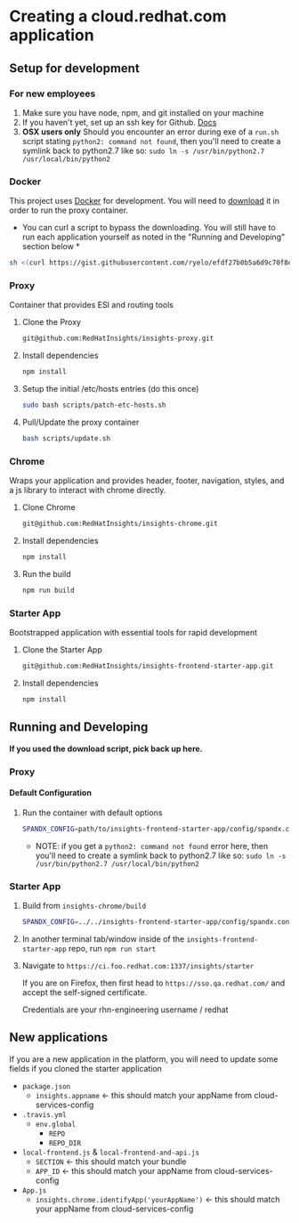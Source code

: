 # Creating a cloud.redhat.com application

## Setup for development

### For new employees

1. Make sure you have node, npm, and git installed on your machine
2. If you haven't yet, set up an ssh key for Github. [Docs](https://help.github.com/en/articles/generating-a-new-ssh-key-and-adding-it-to-the-ssh-agent)
3. **OSX users only** Should you encounter an error during exe of a `run.sh` script stating `python2: command not found`, then you'll need to create a symlink back to python2.7 like so: `sudo ln -s /usr/bin/python2.7 /usr/local/bin/python2`

### Docker

This project uses [Docker](https://www.docker.com/get-docker) for development. You will need to [download](https://www.docker.com/get-docker) it in order to run the proxy container.

* You can curl a script to bypass the downloading. You will still have to run each application yourself as noted in the "Running and Developing" section below *

``` bash
sh <(curl https://gist.githubusercontent.com/ryelo/efdf27b0b5a6d9c70f8e63b0abc1deaa/raw/f21dbc04443a61cf21d28a3d47467b4e072321bc/red-hat-insights-env.sh)
```

### Proxy

Container that provides ESI and routing tools

1. Clone the Proxy

    ```sh
    git@github.com:RedHatInsights/insights-proxy.git
    ```

2. Install dependencies

    ```sh
    npm install
    ```

3. Setup the initial /etc/hosts entries (do this once)

    ```sh
    sudo bash scripts/patch-etc-hosts.sh
    ```

4. Pull/Update the proxy container

    ```sh
    bash scripts/update.sh
    ```

### Chrome

Wraps your application and provides header, footer, navigation, styles, and a js library to interact with chrome directly.

1. Clone Chrome

    ```sh
    git@github.com:RedHatInsights/insights-chrome.git
    ```

2. Install dependencies

    ```sh
    npm install
    ```

3. Run the build

    ```sh
    npm run build
    ```

### Starter App

Bootstrapped application with essential tools for rapid development

1. Clone the Starter App

    ```sh
    git@github.com:RedHatInsights/insights-frontend-starter-app.git
    ```

2. Install dependencies

    ```sh
    npm install
    ```

## Running and Developing

**If you used the download script, pick back up here.**

### Proxy

#### Default Configuration

1. Run the container with default options

    ```sh
    SPANDX_CONFIG=path/to/insights-frontend-starter-app/config/spandx.config.js sh path/to/insights-proxy/scripts/run.sh
    ```

   * NOTE: if you get a `python2: command not found` error here, then you'll need to create a symlink back to python2.7 like so: `sudo ln -s /usr/bin/python2.7 /usr/local/bin/python2`

### Starter App

1. Build from `insights-chrome/build`

    ```sh
    SPANDX_CONFIG=../../insights-frontend-starter-app/config/spandx.config.js sh ../../insights-proxy/scripts/run.sh
    ```

2. In another terminal tab/window inside of the `insights-frontend-starter-app` repo, run `npm run start`

3. Navigate to `https://ci.foo.redhat.com:1337/insights/starter`

   If you are on Firefox, then first head to `https://sso.qa.redhat.com/` and accept the self-signed certificate.

   Credentials are your rhn-engineering username / redhat

## New applications

If you are a new application in the platform, you will need to update some fields if you cloned the starter application

* `package.json`
  * `insights.appname` <- this should match your appName from cloud-services-config
* `.travis.yml`
  * `env.global`
    * `REPO`
    * `REPO_DIR`
* `local-frontend.js` & `local-frontend-and-api.js`
  * `SECTION` <- this should match your bundle
  * `APP_ID` <- this should match your appName from cloud-services-config
* `App.js`
  * `insights.chrome.identifyApp('yourAppName')` <- this should match your appName from cloud-services-config
